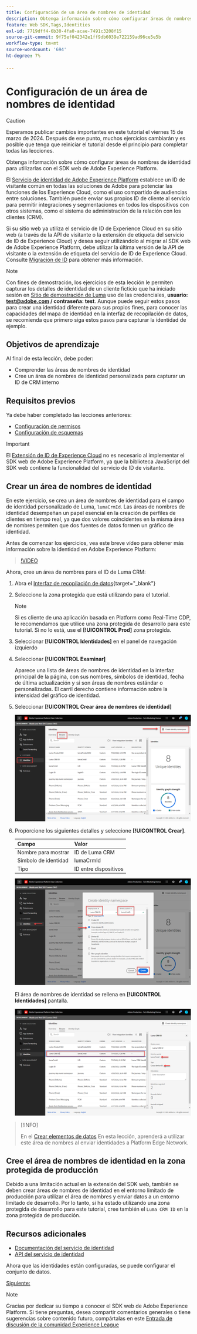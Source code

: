 ```yaml
---
title: Configuración de un área de nombres de identidad
description: Obtenga información sobre cómo configurar áreas de nombres de identidad para utilizarlas con el SDK web de Adobe Experience Platform. Esta lección forma parte del tutorial Implementación de Adobe Experience Cloud con SDK web.
feature: Web SDK,Tags,Identities
exl-id: 7719dff4-6b30-4fa0-acae-7491c3208f15
source-git-commit: 9f75ef042342e1ff9db6039e722159ad96ce5e5b
workflow-type: tm+mt
source-wordcount: '694'
ht-degree: 7%

---
```


# Configuración de un área de nombres de identidad


>[!CAUTION]
>
>Esperamos publicar cambios importantes en este tutorial el viernes 15 de marzo de 2024. Después de ese punto, muchos ejercicios cambiarán y es posible que tenga que reiniciar el tutorial desde el principio para completar todas las lecciones.

Obtenga información sobre cómo configurar áreas de nombres de identidad para utilizarlas con el SDK web de Adobe Experience Platform.

El [Servicio de identidad de Adobe Experience Platform](https://experienceleague.adobe.com/docs/id-service/using/home.html?lang=es) establece un ID de visitante común en todas las soluciones de Adobe para potenciar las funciones de los Experience Cloud, como el uso compartido de audiencias entre soluciones. También puede enviar sus propios ID de cliente al servicio para permitir integraciones y segmentaciones en todos los dispositivos con otros sistemas, como el sistema de administración de la relación con los clientes (CRM).

Si su sitio web ya utiliza el servicio de ID de Experience Cloud en su sitio web (a través de la API de visitante o la extensión de etiqueta del servicio de ID de Experience Cloud) y desea seguir utilizándolo al migrar al SDK web de Adobe Experience Platform, debe utilizar la última versión de la API de visitante o la extensión de etiqueta del servicio de ID de Experience Cloud. Consulte [Migración de ID](https://experienceleague.adobe.com/docs/experience-platform/edge/identity/overview.html?lang=en) para obtener más información.

>[!NOTE]
>
> Con fines de demostración, los ejercicios de esta lección le permiten capturar los detalles de identidad de un cliente ficticio que ha iniciado sesión en [Sitio de demostración de Luma](https://luma.enablementadobe.com/content/luma/us/en.html) uso de las credenciales, **usuario: test@adobe.com / contraseña: test**. Aunque puede seguir estos pasos para crear una identidad diferente para sus propios fines, para conocer las capacidades del mapa de identidad en la interfaz de recopilación de datos, se recomienda que primero siga estos pasos para capturar la identidad de ejemplo.

## Objetivos de aprendizaje

Al final de esta lección, debe poder:

* Comprender las áreas de nombres de identidad
* Cree un área de nombres de identidad personalizada para capturar un ID de CRM interno


## Requisitos previos

Ya debe haber completado las lecciones anteriores:

* [Configuración de permisos](configure-permissions.md)
* [Configuración de esquemas](configure-schemas.md)

>[!IMPORTANT]
>
>El [Extensión de ID de Experience Cloud](https://exchange.adobe.com/experiencecloud.details.100160.adobe-experience-cloud-id-launch-extension.html) no es necesario al implementar el SDK web de Adobe Experience Platform, ya que la biblioteca JavaScript del SDK web contiene la funcionalidad del servicio de ID de visitante.

## Crear un área de nombres de identidad

En este ejercicio, se crea un área de nombres de identidad para el campo de identidad personalizado de Luma, `lumaCrmId`. Las áreas de nombres de identidad desempeñan un papel esencial en la creación de perfiles de clientes en tiempo real, ya que dos valores coincidentes en la misma área de nombres permiten que dos fuentes de datos formen un gráfico de identidad.

Antes de comenzar los ejercicios, vea este breve vídeo para obtener más información sobre la identidad en Adobe Experience Platform:
>[!VIDEO](https://video.tv.adobe.com/v/27841?learn=on)

Ahora, cree un área de nombres para el ID de Luma CRM:

1. Abra el [Interfaz de recopilación de datos](https://launch.adobe.com/){target="_blank"}
1. Seleccione la zona protegida que está utilizando para el tutorial.

   >[!NOTE]
   >
   >Si es cliente de una aplicación basada en Platform como Real-Time CDP, le recomendamos que utilice una zona protegida de desarrollo para este tutorial. Si no lo está, use el **[!UICONTROL Prod]** zona protegida.

1. Seleccionar **[!UICONTROL Identidades]** en el panel de navegación izquierdo
1. Seleccionar **[!UICONTROL Examinar]**

   Aparece una lista de áreas de nombres de identidad en la interfaz principal de la página, con sus nombres, símbolos de identidad, fecha de última actualización y si son áreas de nombres estándar o personalizadas. El carril derecho contiene información sobre la intensidad del gráfico de identidad.

1. Seleccionar **[!UICONTROL Crear área de nombres de identidad]**

   ![Ver identidades](assets/configure-identities-screen.png)

1. Proporcione los siguientes detalles y seleccione **[!UICONTROL Crear]**.

   | Campo | Valor |
   |---------------|-----------|
   | Nombre para mostrar | ID de Luma CRM |
   | Símbolo de identidad | lumaCrmId |
   | Tipo | ID entre dispositivos |


   ![Crear áreas de nombres](assets/identities-create-namespace.png)


   El área de nombres de identidad se rellena en **[!UICONTROL Identidades]** pantalla.

   ![Crear áreas de nombres](assets/configure-identities-namespace-lumaCrmId.png)


>[!INFO]
>
> En el [Crear elementos de datos](create-data-elements.md) En esta lección, aprenderá a utilizar este área de nombres al enviar identidades a Platform Edge Network.

## Cree el área de nombres de identidad en la zona protegida de producción

Debido a una limitación actual en la extensión del SDK web, también se deben crear áreas de nombres de identidad en el entorno limitado de producción para utilizar el área de nombres y enviar datos a un entorno limitado de desarrollo. Por lo tanto, si ha estado utilizando una zona protegida de desarrollo para este tutorial, cree también el `Luma CRM ID` en la zona protegida de producción.

## Recursos adicionales

* [Documentación del servicio de identidad](https://experienceleague.adobe.com/docs/experience-platform/identity/home.html?lang=es)
* [API del servicio de identidad](https://www.adobe.io/experience-platform-apis/references/identity-service/)

Ahora que las identidades están configuradas, se puede configurar el conjunto de datos.

[Siguiente: ](configure-datastream.md)

>[!NOTE]
>
>Gracias por dedicar su tiempo a conocer el SDK web de Adobe Experience Platform. Si tiene preguntas, desea compartir comentarios generales o tiene sugerencias sobre contenido futuro, compártalas en este [Entrada de discusión de la comunidad Experience League](https://experienceleaguecommunities.adobe.com/t5/adobe-experience-platform-launch/tutorial-discussion-implement-adobe-experience-cloud-with-web/td-p/444996)
